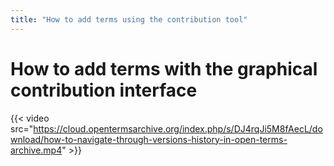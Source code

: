 ```yaml
---
title: "How to add terms using the contribution tool"
---
```


# How to add terms with the graphical contribution interface

{{< video src="https://cloud.opentermsarchive.org/index.php/s/DJ4rqJi5M8fAecL/download/how-to-navigate-through-versions-history-in-open-terms-archive.mp4" >}}
